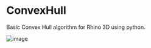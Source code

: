 # ConvexHull

Basic Convex Hull algorithm for Rhino 3D using python.

![image](https://user-images.githubusercontent.com/67350711/118866131-b2979c00-b8af-11eb-86ac-4082a448dafa.png)
